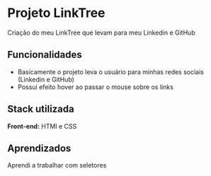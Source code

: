 
# Projeto LinkTree

Criação do meu LinkTree que levam para meu Linkedin e GitHub
## Funcionalidades

- Basicamente o projeto leva o usuário para minhas redes sociais (Linkedin e GitHub)
- Possui efeito hover ao passar o mouse sobre os links


## Stack utilizada

**Front-end:** HTMl e CSS




## Aprendizados

Aprendi a trabalhar com seletores
